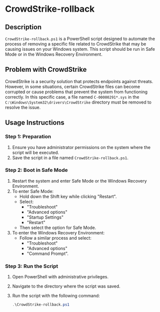 # CrowdStrike-rollback

## Description

`CrowdStrike-rollback.ps1` is a PowerShell script designed to automate the process of removing a specific file related to CrowdStrike that may be causing issues on your Windows system. This script should be run in Safe Mode or in the Windows Recovery Environment.

## Problem with CrowdStrike

CrowdStrike is a security solution that protects endpoints against threats. However, in some situations, certain CrowdStrike files can become corrupted or cause problems that prevent the system from functioning correctly. In this specific case, a file named `C-00000291*.sys` in the `C:\Windows\System32\drivers\CrowdStrike` directory must be removed to resolve the issue.

## Usage Instructions

### Step 1: Preparation

1. Ensure you have administrator permissions on the system where the script will be executed.
2. Save the script in a file named `CrowdStrike-rollback.ps1`.

### Step 2: Boot in Safe Mode

1. Restart the system and enter Safe Mode or the Windows Recovery Environment.
2. To enter Safe Mode:
   - Hold down the Shift key while clicking "Restart".
   - Select:
     - "Troubleshoot"
     - "Advanced options"
     - "Startup Settings"
     - "Restart"
   - Then select the option for Safe Mode.
3. To enter the Windows Recovery Environment:
   - Follow a similar process and select:
     - "Troubleshoot"
     - "Advanced options"
     - "Command Prompt".

### Step 3: Run the Script

1. Open PowerShell with administrative privileges.
2. Navigate to the directory where the script was saved.
3. Run the script with the following command:

   ```powershell
   .\CrowdStrike-rollback.ps1
   ```
